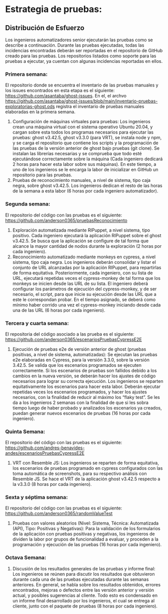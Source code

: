 # Estrategia de pruebas:

## Distribución de Esfuerzo
Los ingenieros automatizadores senior ejecutarán las pruebas como se describe a continuación. Durante las pruebas ejecutadas, todas las incidencias encontradas deberán ser reportadas en el repositorio de GitHub creado para las pruebas. Los repositorios listados como soporte para las pruebas a ejecutar, ya cuentan con algunas incidencias reportadas en ellos.
### Primera semana: 
El repositorio donde se encuentra el inventario de las pruebas  manuales y los issues encontrados en esta etapa es el siguiente: https://github.com/asantaba/ghost-issues. En el, el archvo https://github.com/asantaba/ghost-issues/blob/main/inventario-pruebas-exploratorias-ghost.ods registra el inventario de pruebas manuales elaboradas en la primera semana. <br>

1. Configuración de máquinas virtuales para pruebas: Los ingenieros crean una máquina virtual con el sistema operativo Ubuntu 20.04, y cargan sobre esta todos los programas necesarios para ejecutar las pruebas: ghost v3.42.5, ghost v3.3.0 (para VRT), se instala node y npm, y se carga el repositorio que contiene los scripts y la programación de las pruebas de la versión anterior de ghost bajo pruebas (git clone). Se instalan las librerías necesarias y se comprueba que todo esté ejecutándose correctamente sobre la máquina (Cada ingeniero dedicará 2 horas para hacer esta labor sobre sus máquinas). En este tiempo, a uno de los ingenieros se le encarga la labor de inicializar en GitHub un repositorio para las pruebas.
2. Pruebas de reconocimiento manuales, a nivel de sistema, tipo caja negra, sobre ghost v3.42.5. Los ingenieros dedican el resto de las horas de la semana a esta labor (6 horas por cada ingeniero automatizador). 
### Segunda semana:
El repositorio del código con las pruebas es el siguiente: https://github.com/anderson0365/pruebasReconocimiento <br>
1. Exploración automatizada mediante RIPuppet, a nivel sistema, tipo positivo. Cada ingeniero ejecutará la aplicación RIPuppet sobre el ghost v3.42.5. Se busca que la aplicación se configure de tal forma que alcance la mayor cantidad de nodos durante la exploración (2 horas por cada ingeniero). 
2. Reconocimiento automatizado mediante monkeys en cypress, a nivel sistema, tipo caja negra. Los ingenieros deberán consolidar y listar el conjunto de URL alcanzadas por la aplicación RIPuppet, para repartirlas de forma equitativa. Posteriormente, cada ingeniero, con su lista de URL, ejecutará repetidas veces el cypress-monkey de tal forma que los monkeys se inicien desde las URL de su lista. El ingeniero deberá configurar los parámetros de ejecución del cypress-monkey, y de ser necesario, el script, para que inicie su ejecución desde las URL que a este le correspondan probar. En el tiempo asignado, se deberá como mínimo haber corrido una vez el cypress-monkey iniciando desde cada una de las URL (6 horas por cada ingeniero). 
### Tercera y cuarta semana: 
El repositoria del código asociado a las prueba es el siguiente: https://github.com/anderson0365/escenariosPruebasCypressE2E <br>
1. Ejecución de pruebas e2e de versión anterior de ghost (pruebas positivas, a nivel de sistema, automatizadas): Se ejecutan las pruebas e2e elaboradas en Cypress, para la versión 3.3.0, sobre la versión 3.42.5. Se valida que los escenarios programados se ejecuten correctamente. Si los escenarios de pruebas son fallidos debido a los cambios en la nueva versión, se deberán hacer los ajustes de código necesarios para lograr su correcta ejecución. Los ingenieros se reparten equitativamente los escenarios para hacer esta labor. Deberán ejecutar repetidas veces los escenarios programados, y hacer los ajustes necesarios, con la finalidad de reducir al máximo los  “flaky test”. Se les da a los ingenieros 2 semanas con la finalidad de que si les sobra tiempo luego de haber probado y analizados los escenarios ya creados, puedan generar nuevos escenarios de pruebas (16 horas por cada ingeniero). 
### Quinta Semana: 
El repositorio del código con las pruebas es el siguiente: https://github.com/andres-benavides-andes/escenariosPruebasCypressE2E <br>
1. VRT con Resemble JS: Los ingenieros se reparten de forma equitativa, los escenarios de pruebas programado en cypress configurados con las toma automática de screenshots, para su respectivo análisis con Resemble JS. Se hace el VRT de la aplicación ghost v3.42.5 respecto a la v3.3.0 (8 horas por cada ingeniero). 
### Sexta y séptima semana:
El repositorio del código con las pruebas es el siguiente: https://github.com/anderson0365/randomValueTest 
1. Pruebas con valores aleatorios (Nivel: Sistema, Técnica: Automatizada (API), Tipo: Positivas y Negativas): Para la validación de los formularios de la aplicación con pruebas positivas y negativas, los ingenieros de dividen la labor por grupos de funcionalidad a evaluar, y proceden a la programación y ejecución de las pruebas (16 horas por cada ingeniero). 
### Octava Semana:
1. Discusión de los resultados generales de las pruebas y informe final: Los ingenieros se reúnen para discutir los resultados que obtuvieron durante cada una de las pruebas ejecutadas durante las semanas anteriores. En general, se habla sobre los resultados obtenidos, errores encontrados, mejoras o defectos entre las versión anterior y versión actual, y posibles sugerencias al cliente. Todo esto es condensado en un informe final desarrollado por los ingenieros, el cual se entrega al cliente, junto con el paquete de pruebas (8 horas por cada ingeniero).
